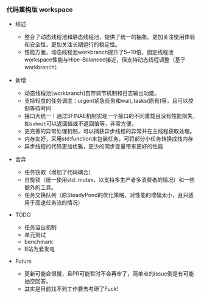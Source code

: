 ### 代码重构版  workspace

- 综述
  - 整合了动态线程池和静态线程池，提供了统一的抽象。更加关注使用体验和安全性，更加关注长期运行的稳定性。
  - 性能方面，动态线程池workbranch提升了5~10倍，固定线程池workspace性能与Hipe-Balanced接近，但支持动态线程调整（基于workbranch）
 
- 新增
  * 动态线程池[workbranch]自带调节机制和日志输出功能。
  * 支持轻度的任务调度：urgent紧急任务和wait_tasks(原有)等，且可以控制等待时间
  * 接口大统一！通过SFINAE机制实现一个接口的不同重载且没有性能损失，如`submit`可以返回值或不返回值等，非常方便。
  * 更完善的异常处理机制，可以捕获异步线程的异常并在主线程获取处理。
  * 内存友好，采用std:function来包装任务，可将部分小任务转换成栈内存
  * 异步线程的代码更加优雅，更少的同步变量带来更好的性能

- 舍弃
  * 任务窃取（增加了代码耦合）
  * 自旋锁（统一使用std::mutex，以支持多生产者多消费者的情况）和一些额外的工具。
  * 任务交换队列（原SteadyPond的优化策略，对性能的增幅太小，且只适用于高速任务流的情况）

- TODO
  * 任务溢出机制
  * 单元测试
  * benchmark
  * B站为爱发电

- Future
  - 更新可能会很慢，且PR可能暂时不会再审了，简单点的issue倒是有可能抽空回答。
  - 其实是目前找不到工作要去考研了Fuck!

